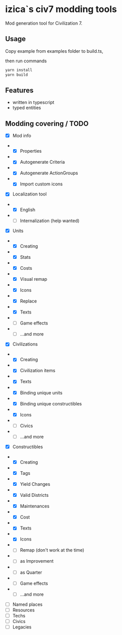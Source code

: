 # izica`s civ7 modding tools
Mod generation tool for Civilization 7.

## Usage
Copy example from examples folder to build.ts,

then run commands

```bash
yarn install
yarn build
```

## Features
* written in typescript
* typed entities

## Modding covering / TODO
- [x] Mod info
- - [x] Properties
- - [x] Autogenerate Criteria
- - [x] Autogenerate ActionGroups
- - [x] Import custom icons
- [x] Localization tool
- - [x] English
- - [ ] Internalization (help wanted)
- [x] Units
- - [x] Creating
- - [x] Stats
- - [x] Costs
- - [x] Visual remap
- - [x] Icons
- - [x] Replace
- - [x] Texts
- - [ ] Game effects
- - [ ] ...and more
- [x] Civilizations
- - [x] Creating
- - [x] Civilization items
- - [x] Texts
- - [x] Binding unique units
- - [x] Binding unique constructibles
- - [x] Icons
- - [ ] Civics
- - [ ] ...and more
- [x] Constructibles
- - [x] Creating
- - [x] Tags
- - [x] Yield Changes
- - [x] Valid Districts
- - [x] Maintenances
- - [x] Cost
- - [x] Texts
- - [x] Icons
- - [ ] Remap (don't work at the time)
- - [ ] as Improvement
- - [ ] as Quarter
- - [ ] Game effects
- - [ ] ...and more
- [ ] Named places
- [ ] Resources
- [ ] Techs
- [ ] Civics
- [ ] Legacies
